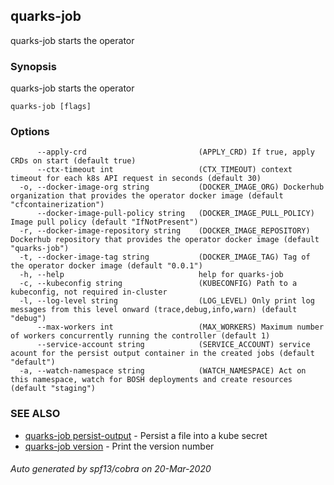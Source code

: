 ## quarks-job

quarks-job starts the operator

### Synopsis

quarks-job starts the operator

```
quarks-job [flags]
```

### Options

```
      --apply-crd                         (APPLY_CRD) If true, apply CRDs on start (default true)
      --ctx-timeout int                   (CTX_TIMEOUT) context timeout for each k8s API request in seconds (default 30)
  -o, --docker-image-org string           (DOCKER_IMAGE_ORG) Dockerhub organization that provides the operator docker image (default "cfcontainerization")
      --docker-image-pull-policy string   (DOCKER_IMAGE_PULL_POLICY) Image pull policy (default "IfNotPresent")
  -r, --docker-image-repository string    (DOCKER_IMAGE_REPOSITORY) Dockerhub repository that provides the operator docker image (default "quarks-job")
  -t, --docker-image-tag string           (DOCKER_IMAGE_TAG) Tag of the operator docker image (default "0.0.1")
  -h, --help                              help for quarks-job
  -c, --kubeconfig string                 (KUBECONFIG) Path to a kubeconfig, not required in-cluster
  -l, --log-level string                  (LOG_LEVEL) Only print log messages from this level onward (trace,debug,info,warn) (default "debug")
      --max-workers int                   (MAX_WORKERS) Maximum number of workers concurrently running the controller (default 1)
      --service-account string            (SERVICE_ACCOUNT) service acount for the persist output container in the created jobs (default "default")
  -a, --watch-namespace string            (WATCH_NAMESPACE) Act on this namespace, watch for BOSH deployments and create resources (default "staging")
```

### SEE ALSO

* [quarks-job persist-output](quarks-job_persist-output.md)	 - Persist a file into a kube secret
* [quarks-job version](quarks-job_version.md)	 - Print the version number

###### Auto generated by spf13/cobra on 20-Mar-2020
